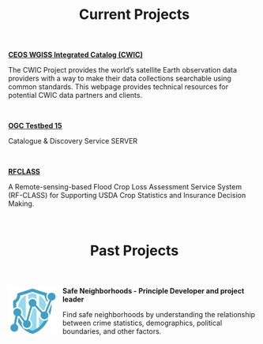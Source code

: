 <header class="entry-header">
<h1 class="entry-title"> Current Projects</h1>
</header>

<p><a href="http://ceos.org/ourwork/workinggroups/wgiss/access/cwic/" target="_blank"><strong>CEOS WGISS Integrated Catalog (CWIC)</strong></p></a><p>The CWIC Project provides the world’s satellite Earth observation data providers with a way to make their data collections searchable using common standards. This webpage provides technical resources for potential CWIC data partners and clients.</p>
&nbsp;

<p><a href="https://www.opengeospatial.org/projects/initiatives/testbed15" target="_blank"> <strong>OGC Testbed 15</strong></a></p><p>Catalogue & Discovery Service SERVER</p>
&nbsp;

<p><a href="http://dss.csiss.gmu.edu/RFCLASS/" target="_blank"><strong>RFCLASS</strong> </a></p><p>A Remote-sensing-based Flood Crop Loss Assessment Service System (RF-CLASS) for Supporting USDA Crop Statistics and Insurance Decision Making.</p>


&nbsp;
&nbsp;

<header class="entry-header">
<h1 class="entry-title"> Past Projects</h1>
</header>
<div class="entry-content">


<p><a href="https://store.hexagongeospatial.com/apps/138892" target="_blank"><img src="https://raw.githubusercontent.com/llin-csiss/llin-csiss.github.io/master/images/Safe_neigh.png" alt="Smiley face" width="100" height="100" align="left" style="margin-right: 10px;"> </a><strong>Safe Neighborhoods - Principle Developer and project leader</strong></p><p>Find safe neighborhoods by understanding the relationship between crime statistics, demographics, political boundaries, and other factors.</p>
